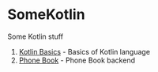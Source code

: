 # SomeKotlin
Some Kotlin stuff

1. [Kotlin Basics](KotlinBasics/README.md) - Basics of Kotlin language
2. [Phone Book](PhoneBook/README.md) - Phone Book backend
